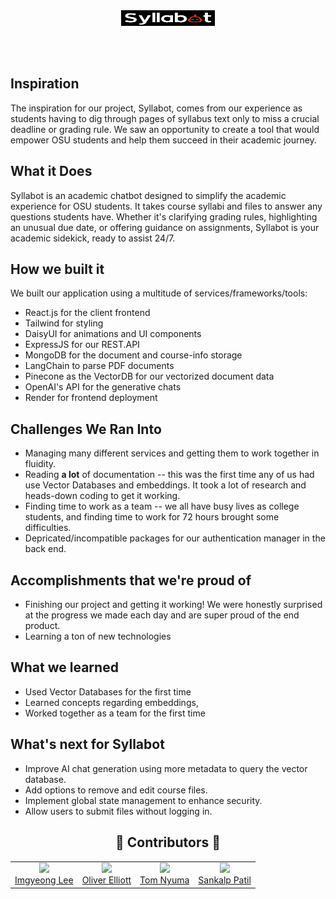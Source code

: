 <div align="center">
  <img src="https://raw.githubusercontent.com/Nyumat/Syllabot/0d0f9bb1754460546b3707bca64363759e3f9e09/syllabotDark.svg" width="150px" height="25px">
</div>

<br></br>

## Inspiration
The inspiration for our project, Syllabot, comes from our experience as students having to dig through pages of syllabus text only to miss a crucial deadline or grading rule. We saw an opportunity to create a tool that would empower OSU students and help them succeed in their academic journey.

## What it Does
Syllabot is an academic chatbot designed to simplify the academic experience for OSU students. It takes course syllabi and files to answer any questions students have. Whether it's clarifying grading rules, highlighting an unusual due date, or offering guidance on assignments, Syllabot is your academic sidekick, ready to assist 24/7.

## How we built it
We built our application using a multitude of services/frameworks/tools:
- React.js for the client frontend
- Tailwind for styling
- DaisyUI for animations and UI components
- ExpressJS for our REST.API
- MongoDB for the document and course-info storage
- LangChain to parse PDF documents
- Pinecone as the VectorDB for our vectorized document data
- OpenAI's API for the generative chats 
- Render for frontend deployment

## Challenges We Ran Into
- Managing many different services and getting them to work together in fluidity.
- Reading **a lot** of documentation -- this was the first time any of us had use Vector Databases and embeddings. It took a lot of research and heads-down coding to get it working.
- Finding time to work as a team -- we all have busy lives as college students, and finding time to work for 72 hours brought some difficulties.
- Depricated/incompatible packages for our authentication manager in the back end.

## Accomplishments that we're proud of
- Finishing our project and getting it working! We were honestly surprised at the progress we made each day and are super proud of the end product.
- Learning a ton of new technologies

## What we learned
- Used Vector Databases for the first time
- Learned concepts regarding embeddings, 
- Worked together as a team for the first time

## What's next for Syllabot
- Improve AI chat generation using more metadata to query the vector database.
- Add options to remove and edit course files.
- Implement global state management to enhance security.
- Allow users to submit files without logging in.



<div align="center">
  <h2>🚀 Contributors 🚀</h2>
  <table>
    <tbody>
      <tr>
        <td align="center">
          <a href="https://github.com/ImgyeongLee">
            <img src="https://images.weserv.nl/?url=github.com/ImgyeongLee.png&fit=cover&mask=circle" width="80"><br>
            Imgyeong Lee
          </a>
        </td>
        <td align="center">
          <a href="https://github.com/ipoogleduck">
            <img src="https://avatars.githubusercontent.com/u/28883682?v=4" width="80"><br>
            Oliver Elliott
          </a>
        </td>
        <td align="center">
          <a href="https://github.com/Nyumat">
            <img src="https://images.weserv.nl/?url=github.com/Nyumat.png&fit=cover&mask=circle" width="80"><br>
            Tom Nyuma
          </a>
        </td>
        <td align="center">
          <a href="https://github.com/Sankalpsp21">
            <img src="https://images.weserv.nl/?url=github.com/Sankalpsp21.png&fit=cover&mask=circle" width="80"><br>
            Sankalp Patil
          </a>
        </td>
      </tr>
    </tbody>
  </table>
</div>
